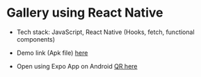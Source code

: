 # Gallery using React Native

- Tech stack: JavaScript, React Native (Hooks, fetch, functional components)

- Demo link (Apk file) [here](https://expo.io/artifacts/d2db29e1-1d01-4ba6-9792-6d5999b58888)

- Open using Expo App on Android [QR here](https://github.com/goncharukop/rn/blob/master/rn-qr.png)
